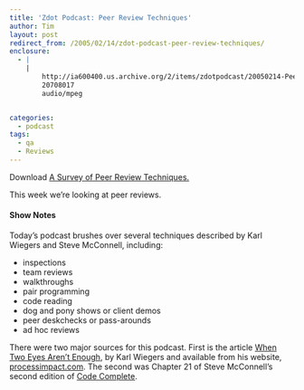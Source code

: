 ```yaml
---
title: 'Zdot Podcast: Peer Review Techniques'
author: Tim
layout: post
redirect_from: /2005/02/14/zdot-podcast-peer-review-techniques/
enclosure:
  - |
    |
        http://ia600400.us.archive.org/2/items/zdotpodcast/20050214-PeerReviewOverview.mp3
        20708017
        audio/mpeg


categories:
  - podcast
tags:
  - qa
  - Reviews
---
```

Download [A Survey of Peer Review Techniques.][1]

This week we&#8217;re looking at peer reviews.

#### Show Notes

Today&#8217;s podcast brushes over several techniques described by Karl Wiegers and Steve McConnell, including:

  * inspections
  * team reviews
  * walkthroughs
  * pair programming
  * code reading
  * dog and pony shows or client demos
  * peer deskchecks or pass-arounds
  * ad hoc reviews

There were two major sources for this podcast. First is the article [When Two Eyes Aren&#8217;t Enough][2], by Karl Wiegers and available from his website, [processimpact.com][3]. The second was Chapter 21 of Steve McConnell&#8217;s second edition of [Code Complete][4].

 [1]: http://ia600400.us.archive.org/2/items/zdotpodcast/20050214-PeerReviewOverview.mp3
 [2]: http://www.processimpact.com/articles/two_eyes.pdf
 [3]: http://www.processimpact.com/
 [4]: http://amazon.com/o/ASIN/0735619670/timshadel-com
